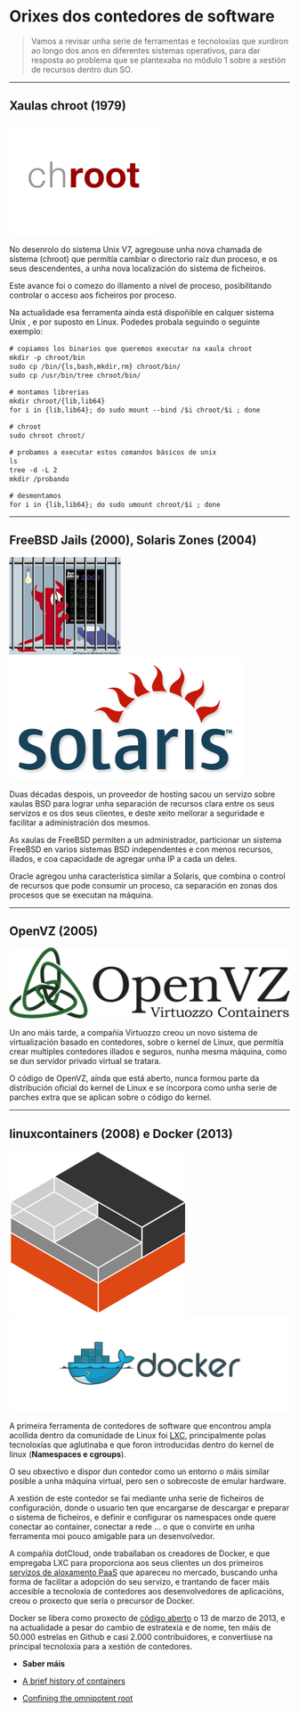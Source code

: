 # Orixes dos contedores de software

> Vamos a revisar unha serie de ferramentas e tecnoloxías que xurdiron ao longo dos anos en diferentes sistemas operativos, para dar resposta ao problema que se plantexaba no módulo 1 sobre a xestión de recursos dentro dun SO.

---

## **Xaulas chroot (1979)**

![chroot](./../_media/02_docker/chroot.png)

No desenrolo do sistema Unix V7, agregouse unha nova chamada de sistema (chroot) que permitía cambiar o directorio raíz dun proceso, e os seus descendentes, a unha nova localización do sistema de ficheiros.

Este avance foi o comezo do illamento a nivel de proceso, posibilitando controlar o acceso aos ficheiros por proceso. 

Na actualidade esa ferramenta aínda está dispoñible en calquer sistema Unix , e por suposto en Linux. Podedes probala seguindo o seguinte exemplo:

```shell
# copiamos los binarios que queremos executar na xaula chroot
mkdir -p chroot/bin
sudo cp /bin/{ls,bash,mkdir,rm} chroot/bin/
sudo cp /usr/bin/tree chroot/bin/
```

```shell
# montamos librerias
mkdir chroot/{lib,lib64}
for i in {lib,lib64}; do sudo mount --bind /$i chroot/$i ; done
```

```shell
# chroot
sudo chroot chroot/
```

```shell
# probamos a executar estos comandos básicos de unix
ls
tree -d -L 2
mkdir /probando
```

```shell
# desmontamos
for i in {lib,lib64}; do sudo umount chroot/$i ; done
```

---

## **FreeBSD Jails (2000), Solaris Zones (2004)**

![Evil Jail](./../_media/02_docker/evil_jail.png)
![Solaris](./../_media/02_docker/solaris.png)

Duas décadas despois, un proveedor de hosting sacou un servizo sobre xaulas BSD para lograr unha separación de recursos clara entre os seus servizos e os dos seus clientes, e deste xeito mellorar a seguridade e facilitar a administración dos mesmos.

As xaulas de FreeBSD permiten a un administrador, particionar un sistema FreeBSD en varios sistemas BSD independentes e con menos recursos, illados, e coa capacidade de agregar unha IP a cada un deles.

Oracle agregou unha característica similar a Solaris, que combina o control de recursos que pode consumir un proceso, ca separación en zonas dos procesos que se executan na máquina.

---

## **OpenVZ (2005)**

![OpenVZ](./../_media/02_docker/opevz.png)

Un ano máis tarde, a compañía Virtuozzo creou un novo sistema de virtualización basado en contedores, sobre o kernel de Linux, que permitía crear multiples contedores illados e seguros, nunha mesma máquina, como se dun servidor privado virtual se tratara.

O código de OpenVZ, aínda que está aberto, nunca formou parte da distribución oficial do kernel de Linux e se incorpora como unha serie de parches extra que se aplican sobre o código do kernel.

---

## **linuxcontainers (2008) e Docker (2013)**

![LinuxContanirs](./../_media/02_docker/linuxcontainers.png)
![Docker](./../_media/02_docker/docker_logo.png)

A primeira ferramenta de contedores de software que encontrou ampla acollida dentro da comunidade de Linux foi [LXC](https://linuxcontainers.org/), principalmente polas tecnoloxías que aglutinaba e que foron introducidas dentro do kernel de linux (**Namespaces e cgroups**).

O seu obxectivo e dispor dun contedor como un entorno o máis similar posible a unha máquina virtual, pero sen o sobrecoste de emular hardware.

A xestión de este contedor se fai mediante unha serie de ficheiros de configuración, donde o usuario ten que encargarse de descargar e preparar o sistema de ficheiros, e definir e configurar os namespaces onde quere conectar ao container, conectar a rede ... o que o convirte en unha ferramenta moi pouco amigable para un desenvolvedor.

A compañía dotCloud, onde traballaban os creadores de Docker, e que empregaba LXC para proporciona aos seus clientes un dos primeiros [servizos de aloxamento PaaS](https://azure.microsoft.com/es-es/overview/what-is-paas/) que apareceu no mercado, buscando unha forma de facilitar a adopción do seu servizo, e trantando de facer máis accesible a tecnoloxía de contedores aos desenvolvedores de aplicacións, creou o proxecto que sería o precursor de Docker.

Docker se libera como proxecto de [código aberto](https://github.com/moby/moby) o 13 de marzo de 2013, e na actualidade a pesar do cambio de estratexia e de nome, ten máis de 50.000 estrelas en Github e casi 2.000 contribuidores, e convertiuse na principal tecnoloxía para a xestión de contedores.

* **Saber máis**

 - [A brief history of containers](https://blog.aquasec.com/a-brief-history-of-containers-from-1970s-chroot-to-docker-2016)

 - [Confining the omnipotent root](http://phk.freebsd.dk/pubs/sane2000-jail.pdf)
